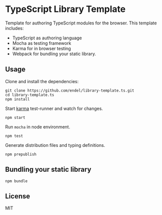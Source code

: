 TypeScript Library Template
===

Template for authoring TypeScript modules for the browser. This template
includes:

- TypeScript as authoring language
- Mocha as testing framework
- Karma for in browser testing
- Webpack for bundling your static library.

Usage
---

Clone and install the dependencies:

```
git clone https://github.com/endel/library-template.ts.git
cd library-template.ts
npm install
```

Start [karma](https://github.com/karma-runner/karma) test-runner and watch for
changes.

```
npm start
```

Run `mocha` in node environment.

```
npm test
```

Generate distribution files and typing definitions.

```
npm prepublish
```

Bundling your static library
---

```
npm bundle
```

License
---

MIT
